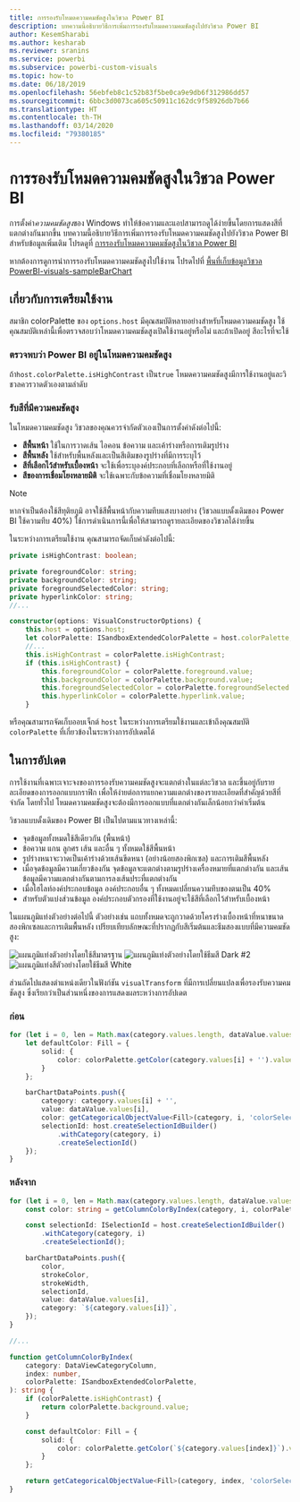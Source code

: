 ```yaml
---
title: การรองรับโหมดความคมชัดสูงในวิชวล Power BI
description: บทความนี้อธิบายวิธีการเพิ่มการรองรับโหมดความคมชัดสูงไปยังวิชวล Power BI
author: KesemSharabi
ms.author: kesharab
ms.reviewer: sranins
ms.service: powerbi
ms.subservice: powerbi-custom-visuals
ms.topic: how-to
ms.date: 06/18/2019
ms.openlocfilehash: 56ebfeb8c1c52b83f5be0ca9e9db6f312986dd57
ms.sourcegitcommit: 6bbc3d0073ca605c50911c162dc9f58926db7b66
ms.translationtype: HT
ms.contentlocale: th-TH
ms.lasthandoff: 03/14/2020
ms.locfileid: "79380185"
---
```

# <a name="high-contrast-mode-support-in-power-bi-visuals"></a>การรองรับโหมดความคมชัดสูงในวิชวล Power BI

การตั้งค่า*ความคมชัดสูง*ของ Windows ทำให้ข้อความและแอปสามารถดูได้ง่ายขึ้นโดยการแสดงสีที่แตกต่างกันมากขึ้น บทความนี้อธิบายวิธีการเพิ่มการรองรับโหมดความคมชัดสูงไปยังวิชวล Power BI สำหรับข้อมูลเพิ่มเติม โปรดดูที่ [การรองรับโหมดความคมชัดสูงในวิชวล Power BI](https://powerbi.microsoft.com/blog/power-bi-desktop-june-2018-feature-summary/#highContrast)

หากต้องการดูการนำการรองรับโหมดความคมชัดสูงไปใช้งาน โปรดไปที่ [พื้นที่เก็บข้อมูลวิชวล PowerBI-visuals-sampleBarChart](https://github.com/Microsoft/PowerBI-visuals-sampleBarChart/commit/61011c82b66ca0d3321868f1d089c65101ca42e6)

## <a name="on-initialization"></a>เกี่ยวกับการเตรียมใช้งาน

สมาชิก colorPalette ของ `options.host` มีคุณสมบัติหลายอย่างสำหรับโหมดความคมชัดสูง ใช้คุณสมบัติเหล่านี้เพื่อตรวจสอบว่าโหมดความคมชัดสูงเปิดใช้งานอยู่หรือไม่ และถ้าเปิดอยู่ สีอะไรที่จะใช้

### <a name="detect-that-power-bi-is-in-high-contrast-mode"></a>ตรวจพบว่า Power BI อยู่ในโหมดความคมชัดสูง

ถ้า`host.colorPalette.isHighContrast` เป็น`true` โหมดความคมชัดสูงมีการใช้งานอยู่และวิชวลควรวาดตัวเองตามลำดับ

### <a name="get-high-contrast-colors"></a>รับสีที่มีความคมชัดสูง

ในโหมดความคมชัดสูง วิชวลของคุณควรจำกัดตัวเองเป็นการตั้งค่าดังต่อไปนี้:

* **สีพื้นหน้า** ใช้ในการวาดเส้น ไอคอน ข้อความ และเค้าร่างหรือการเติมรูปร่าง
* **สีพื้นหลัง** ใช้สำหรับพื้นหลังและเป็นสีเติมของรูปร่างที่มีการระบุไว้
* **สีที่เลือกไว้สำหรับเบื้องหน้า**  จะใช้เพื่อระบุองค์ประกอบที่เลือกหรือที่ใช้งานอยู่
* **สีของการเชื่อมโยงหลายมิติ** จะใช้เฉพาะกับข้อความที่เชื่อมโยงหลายมิติ

> [!NOTE]
> หากจำเป็นต้องใช้สีทุติยภูมิ อาจใช้สีพื้นหน้ากับความทึบแสงบางอย่าง (วิชวลแบบดั้งเดิมของ Power BI ใช้ความทึบ 40%) ใช้การดำเนินการนี้เพื่อให้สามารถดูรายละเอียดของวิชวลได้ง่ายขึ้น

ในระหว่างการเตรียมใช้งาน คุณสามารถจัดเก็บค่าดังต่อไปนี้:

```typescript
private isHighContrast: boolean;

private foregroundColor: string;
private backgroundColor: string;
private foregroundSelectedColor: string;
private hyperlinkColor: string;
//...

constructor(options: VisualConstructorOptions) {
    this.host = options.host;
    let colorPalette: ISandboxExtendedColorPalette = host.colorPalette;
    //...
    this.isHighContrast = colorPalette.isHighContrast;
    if (this.isHighContrast) {
        this.foregroundColor = colorPalette.foreground.value;
        this.backgroundColor = colorPalette.background.value;
        this.foregroundSelectedColor = colorPalette.foregroundSelected.value;
        this.hyperlinkColor = colorPalette.hyperlink.value;
    }
```

หรือคุณสามารถจัดเก็บออบเจ็กต์ `host` ในระหว่างการเตรียมใช้งานและเข้าถึงคุณสมบัติ `colorPalette` ที่เกี่ยวข้องในระหว่างการอัปเดตได้

## <a name="on-update"></a>ในการอัปเดต

การใช้งานที่เฉพาะเจาะจงของการรองรับความคมชัดสูงจะแตกต่างในแต่ละวิชวล และขึ้นอยู่กับรายละเอียดของการออกแบบกราฟิก เพื่อให้ง่ายต่อการแยกความแตกต่างของรายละเอียดที่สำคัญด้วยสีที่จำกัด โดยทั่วไป โหมดความคมชัดสูงจะต้องมีการออกแบบที่แตกต่างกันเล็กน้อยกว่าค่าเริ่มต้น

วิชวลแบบดั้งเดิมของ Power BI เป็นไปตามแนวทางเหล่านี้:

* จุดข้อมูลทั้งหมดใช้สีเดียวกัน (พื้นหน้า)
* ข้อความ แกน ลูกศร เส้น และอื่น ๆ ทั้งหมดใช้สีพื้นหน้า
* รูปร่างหนาจะวาดเป็นเค้าร่างด้วยเส้นขีดหนา (อย่างน้อยสองพิกเซล) และการเติมสีพื้นหลัง
* เมื่อจุดข้อมูลมีความเกี่ยวข้องกัน จุดข้อมูลจะแตกต่างตามรูปร่างเครื่องหมายที่แตกต่างกัน และเส้นข้อมูลมีความแตกต่างกันตามการลงเส้นประที่แตกต่างกัน
* เมื่อไฮไลท์องค์ประกอบข้อมูล องค์ประกอบอื่น ๆ ทั้งหมดเปลี่ยนความทึบของตนเป็น 40%
* สำหรับตัวแบ่งส่วนข้อมูล องค์ประกอบตัวกรองที่ใช้งานอยู่จะใช้สีที่เลือกไว้สำหรับเบื้องหน้า

ในแผนภูมิแท่งตัวอย่างต่อไปนี้ ตัวอย่างเช่น แถบทั้งหมดจะถูกวาดด้วยโครงร่างเบื้องหน้าที่หนาขนาดสองพิกเซลและการเติมพื้นหลัง เปรียบเทียบลักษณะที่ปรากฏกับสีเริ่มต้นและธีมสองแบบที่มีความคมชัดสูง:

![แผนภูมิแท่งตัวอย่างโดยใช้สีมาตรฐาน ](media/high-contrast-support/hc-samplebarchart-standard.png)
![ แผนภูมิแท่งตัวอย่างโดยใช้ธีมสี *Dark #2* ](media/high-contrast-support/hc-samplebarchart-dark2.png)
![แผนภูมิแท่งสีตัวอย่างโดยใช้ธีมสี *White*](media/high-contrast-support/hc-samplebarchart-white.png)

ส่วนถัดไปแสดงตำแหน่งเดียวในฟังก์ชัน `visualTransform` ที่มีการเปลี่ยนแปลงเพื่อรองรับความคมชัดสูง ซึ่งเรียกว่าเป็นส่วนหนึ่งของการแสดงผลระหว่างการอัปเดต

### <a name="before"></a>ก่อน

```typescript
for (let i = 0, len = Math.max(category.values.length, dataValue.values.length); i < len; i++) {
    let defaultColor: Fill = {
        solid: {
            color: colorPalette.getColor(category.values[i] + '').value
        }
    };

    barChartDataPoints.push({
        category: category.values[i] + '',
        value: dataValue.values[i],
        color: getCategoricalObjectValue<Fill>(category, i, 'colorSelector', 'fill', defaultColor).solid.color,
        selectionId: host.createSelectionIdBuilder()
            .withCategory(category, i)
            .createSelectionId()
    });
}
```

### <a name="after"></a>หลังจาก

```typescript
for (let i = 0, len = Math.max(category.values.length, dataValue.values.length); i < len; i++) {
    const color: string = getColumnColorByIndex(category, i, colorPalette);

    const selectionId: ISelectionId = host.createSelectionIdBuilder()
        .withCategory(category, i)
        .createSelectionId();

    barChartDataPoints.push({
        color,
        strokeColor,
        strokeWidth,
        selectionId,
        value: dataValue.values[i],
        category: `${category.values[i]}`,
    });
}

//...

function getColumnColorByIndex(
    category: DataViewCategoryColumn,
    index: number,
    colorPalette: ISandboxExtendedColorPalette,
): string {
    if (colorPalette.isHighContrast) {
        return colorPalette.background.value;
    }

    const defaultColor: Fill = {
        solid: {
            color: colorPalette.getColor(`${category.values[index]}`).value,
        }
    };

    return getCategoricalObjectValue<Fill>(category, index, 'colorSelector', 'fill', defaultColor).solid.color;
}
```
